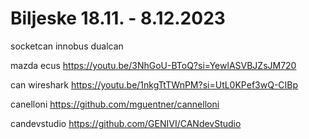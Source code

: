 # Biljeske 18.11. - 8.12.2023

socketcan
innobus dualcan

mazda ecus
https://youtu.be/3NhGoU-BToQ?si=YewlASVBJZsJM720

can wireshark
https://youtu.be/1nkgTtTWnPM?si=UtL0KPef3wQ-CIBp

canelloni
https://github.com/mguentner/cannelloni

candevstudio
https://github.com/GENIVI/CANdevStudio